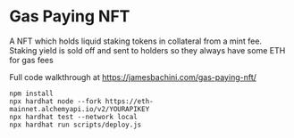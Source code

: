 # Gas Paying NFT
 A NFT which holds liquid staking tokens in collateral from a mint fee. Staking yield is sold off and sent to holders so they always have some ETH for gas fees

Full code walkthrough at https://jamesbachini.com/gas-paying-nft/

```shell
npm install
npx hardhat node --fork https://eth-mainnet.alchemyapi.io/v2/YOURAPIKEY
npx hardhat test --network local
npx hardhat run scripts/deploy.js
```
